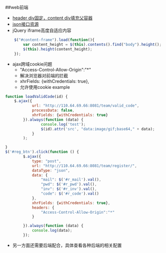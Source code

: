 ##web前端
- [header div固定，content div填充父容器](head_content.md)
- [json接口资源](json_res.md)
- jQuery iframe高度自适应内容
```js
    $("#content-frame").load(function(){
        var content_height = $(this).contents().find("body").height();
        $(this).height(content_height);
    });
```

- ajax跨域cookie问题
  - "Access-Control-Allow-Origin":"*"
  - 解决浏览器对前端的拦截
  - xhrFields: {withCredentials: true},
  - 允许使用cookie
  example
```javascript
function loadValidCode(id) {
    $.ajax({
            url: "http://110.64.69.66:8081/team/valid_code",
            processData: false,
            xhrFields: {withCredentials: true}
        }).always(function (data) {
                console.log('test');
                $(id).attr('src', "data:image/gif;base64," + data);
            }
        );

}
$('#reg_btn').click(function () {
        $.ajax({
            type: "post",
            url: "http://110.64.69.66:8081/team/register/",
            dataType: "json",
            data: {
                "mail": $('#r_mail').val(),
                "pwd": $('#r_pwd').val(),
                "inv": $('#r_inv').val(),
                "code": $('#r_code').val()
            },
            xhrFields: {withCredentials: true},
            headers: {
                "Access-Control-Allow-Origin":"*"
            }

        }).always(function (data) {
            console.log(data);
        });
```
  - 另一方面还需要后端配合，具体查看各种后端的相关配置
